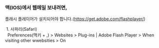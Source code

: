 ### 맥(IOS)에서 웹메일 보내려면,    
플래시 플레이어가 설치되어야 합니다.(https://get.adobe.com/flashplayer/)  

  1. 사파리(Safari)  
    Preferences(맥키 + ,) > Websites > Plug-ins | Adobe Flash Player > When visiting other wwebsities > On
